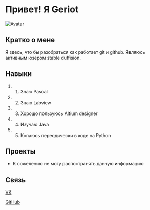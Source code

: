 # Привет! Я Geriot

![Avatar](https://imgur.com/a/Ai7KBsT)

## Кратко о мене

Я здесь, что бы разобраться как работает git и github.
Являюсь активным юзером stable duffision.

## Навыки

1. 1. Знаю Pascal
2. 2. Знаю Labview
3. 3. Хорошо пользуюсь Altium designer
4. 4. Изучаю Java
5. 5. Копаюсь переодически в коде на Python

## Проекты

- К сожелению не могу распостранять данную информацию

## Связь

[VK](https://vk.com/idgeriot)

[GitHub](https://github.com/geriot-v)

